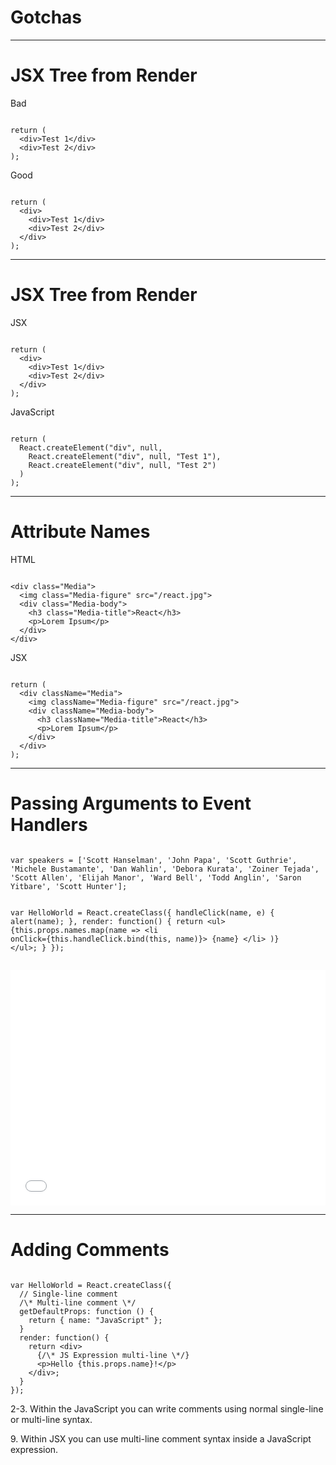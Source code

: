 <!--
{
  "className": "Slide--title"
}
-->

# Gotchas

---

# JSX Tree from Render

<div class="Split">
  <div class="Split-column">
    <p>Bad</p>
    <pre class="language-jsx language--clean"><code>
return (
  &lt;div&gt;Test 1&lt;/div&gt;
  &lt;div&gt;Test 2&lt;/div&gt;
);</code></pre>
  </div>
  <div class="Split-column">
    <p>Good</p>
    <pre class="language-jsx language--clean"><code>
return (
  &lt;div&gt;
    &lt;div>Test 1&lt;/div&gt;
    &lt;div>Test 2&lt;/div&gt;
  &lt;/div&gt;
);</code></pre>
  </div>
</div>

---

# JSX Tree from Render

<div class="Split">
  <div class="Split-column">
    <p>JSX</p>
    <pre class="language-jsx language--clean language--small"><code>
return (
  &lt;div&gt;
    &lt;div>Test 1&lt;/div&gt;
    &lt;div>Test 2&lt;/div&gt;
  &lt;/div&gt;
);</code></pre>
  </div>
  <div class="Split-column Split-column--75">
    <p>JavaScript</p>
    <pre class="language-javascript language--clean language--small"><code>
return (
  React.createElement("div", null,
    React.createElement("div", null, "Test 1"),
    React.createElement("div", null, "Test 2")
  )
);
</code></pre>
  </div>
</div>

---

# Attribute Names

<div class="Split">
  <div class="Split-column">
    <p>HTML</p>
    <pre class="language-markup language--clean language--small"><code>
&lt;div class="Media"&gt;
  &lt;img class="Media-figure" src="/react.jpg"&gt;
  &lt;div class="Media-body"&gt;
    &lt;h3 class="Media-title"&gt;React&lt;/h3&gt;
    &lt;p&gt;Lorem Ipsum&lt;/p&gt;
  &lt;/div&gt;
&lt;/div&gt;</code></pre>
  </div>
  <div class="Split-column">
    <p>JSX</p>
    <pre class="language-jsx language--clean language--small"><code>
return (
  &lt;div className="Media"&gt;
    &lt;img className="Media-figure" src="/react.jpg"&gt;
    &lt;div className="Media-body"&gt;
      &lt;h3 className="Media-title"&gt;React&lt;/h3&gt;
      &lt;p&gt;Lorem Ipsum&lt;/p&gt;
    &lt;/div&gt;
  &lt;/div&gt;
);
</code></pre>
  </div>
</div>

---

# Passing Arguments to Event Handlers

<div class="Split">
  <div class="Split-column Split-column--65">
    <pre class="language-jsx language--clean language--small"><code>
var speakers = ['Scott Hanselman', 'John Papa', 'Scott Guthrie', 'Michele Bustamante', 'Dan Wahlin', 'Debora Kurata', 'Zoiner Tejada', 'Scott Allen', 'Elijah Manor', 'Ward Bell', 'Todd Anglin', 'Saron Yitbare', 'Scott Hunter'];

var HelloWorld = React.createClass({
  handleClick(name, e) { alert(name); },
  render: function() {
    return &lt;ul&gt;
      {this.props.names.map(name =&gt;
        &lt;li onClick={this.handleClick.bind(this, name)}&gt;
          {name}
        &lt;/li&gt;
      )}
    &lt;/ul&gt;;
  }
});</code></pre>
  </div>
  <div class="Split-column">
    <iframe height='377' scrolling='no' src='//codepen.io/elijahmanor/embed/doXLQd/?height=377&theme-id=0&default-tab=result' data-online='//codepen.io/elijahmanor/embed/doXLQd/?height=377&theme-id=0&default-tab=result' data-offline='./pens/codepen_doXLQd/index.html' frameborder='no' allowtransparency='true' allowfullscreen='true' style='width: 100%;'>See the Pen <a href='http://codepen.io/elijahmanor/pen/doXLQd/'>doXLQd</a> by Elijah Manor (<a href='http://codepen.io/elijahmanor'>@elijahmanor</a>) on <a href='http://codepen.io'>CodePen</a>.
    </iframe>
  </div>
</div>

---

# Adding Comments

<div class="Split">
  <div class="Split-column">
    <pre data-line="2-3,9" class="language-jsx language--clean language--small"><code>
var HelloWorld = React.createClass({
  // Single-line comment
  /\* Multi-line comment \*/
  getDefaultProps: function () {
    return { name: "JavaScript" };
  }
  render: function() {
    return &lt;div&gt;
      {/\* JS Expression multi-line \*/}
      &lt;p&gt;Hello {this.props.name}!&lt;/p&gt;
    &lt;/div&gt;;
  }
});</code></pre>
  </div>
  <div class="Split-column">
    <p>2-3. Within the JavaScript you can write comments using normal single-line or multi-line syntax.</p>
    <p>9. Within JSX you can use multi-line comment syntax inside a JavaScript expression.</p>
  </div>
</div>
